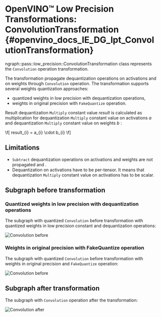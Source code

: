 # OpenVINO™ Low Precision Transformations: ConvolutionTransformation {#openvino_docs_IE_DG_lpt_ConvolutionTransformation}

ngraph::pass::low_precision::ConvolutionTransformation class represents the `Convolution` operation transformation.

The transformation propagate dequantization operations on activations and on weights through `Convolution` operation. The transformation supports several weights quantization approaches:
* quantized weights in low precision with dequantization operations,
* weights in original precision with `FakeQuantize` operation.

Result dequantization `Multiply` constant value *result* is calculated as multiplication for dequantization `Multiply` constant value on activations *a* and dequantization `Multiply` constant value on weights *b* :

\f[
result_{i} = a_{i} \cdot b_{i}
\f]

## Limitations
* `Subtract` dequantization operations on activations and weights are not propagated and .
* Dequantization on activations have to be per-tensor. It means that dequantization `Multiply` constant value on activations has to be scalar.

## Subgraph before transformation

### Quantized weights in low precision with dequantization operations
The subgraph with quantized `Convolution` before transformation with quantized weights in low precision constant and dequantization operations:

![Convolution before](img/fq_and_convolution.common.png)

### Weights in original precision with FakeQuantize operation
The subgraph with quantized `Convolution` before transformation with weights in original precision and `FakeQuantize` operation:

![Convolution before](img/fq_fq_and_convolution.common.png)

## Subgraph after transformation
The subgraph with `Convolution` operation after the transformation:

![Convolution after](img/fq_and_convolution.transformed.png)